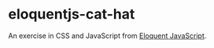 # eloquentjs-cat-hat
An exercise in CSS and JavaScript from [Eloquent JavaScript](https://eloquentjavascript.net/14_dom.html).
